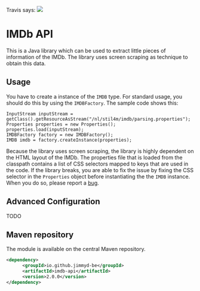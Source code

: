 Travis says: <img src="https://api.travis-ci.org/stil4m/imdb-api.png" />

# IMDb API

This is a Java library which can be used to extract little pieces of information of the IMDb. The library uses screen scraping as technique to obtain this data.

## Usage
You have to create a instance of the `IMDB` type. For standard usage, you should do this by using the `IMDBFactory`. The sample code shows this:

```
InputStream inputStream = getClass().getResourceAsStream("/nl/stil4m/imdb/parsing.properties");
Properties properties = new Properties();
properties.load(inputStream);
IMDBFactory factory = new IMDBFactory();
IMDB imdb = factory.createInstance(properties);
```

Because the library uses screen scraping, the library is highly dependent on the HTML layout of the IMDb. The properties file that is loaded from the classpath contains a list of CSS selectors mapped to keys that are used in the code. If the library breaks, you are able to fix the issue by fixing the CSS selector in the `Properties` object before instantiating the the `IMDB` instance. When you do so, please report a [bug](https://github.com/jimmyd-be/imdb-api/issues).


## Advanced Configuration

TODO


## Maven repository
The module is available on the central Maven repository.
```xml
<dependency>
      <groupId>io.github.jimmyd-be</groupId>
      <artifactId>imdb-api</artifactId>
      <version>2.0.0</version>
</dependency>
```


